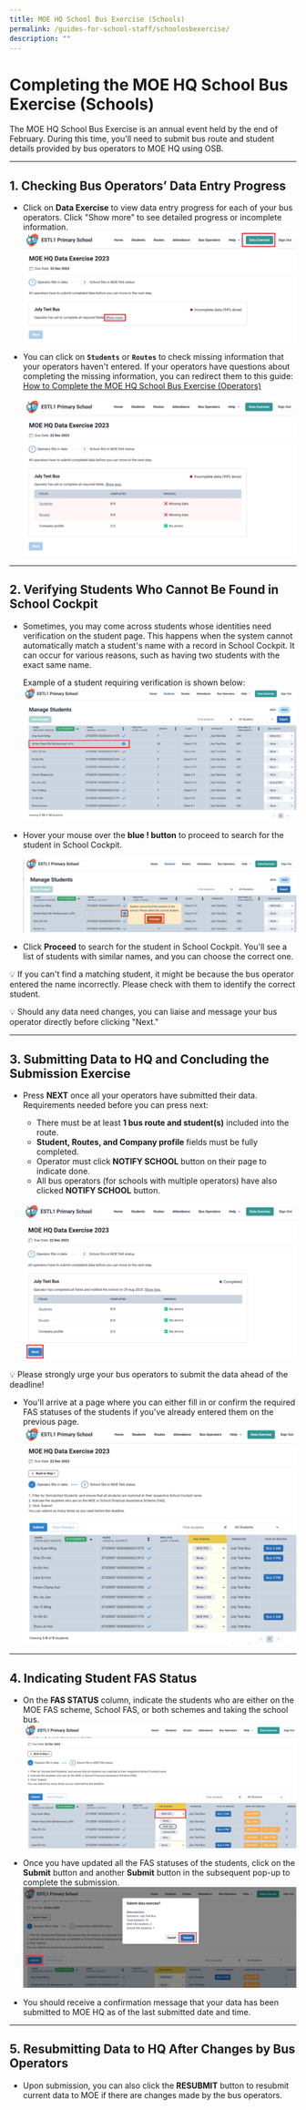 ```yaml
---
title: MOE HQ School Bus Exercise (Schools)
permalink: /guides-for-school-staff/schoolosbexercise/
description: ""
---
```

# Completing the MOE HQ School Bus Exercise (Schools)

The MOE HQ School Bus Exercise is an annual event held by the end of February. During this time, you'll need to submit bus route and student details provided by bus operators to MOE HQ using OSB.

---

## 1. Checking Bus Operators’ Data Entry Progress

- Click on **Data Exercise** to view data entry progress for each of your bus operators. Click "Show more" to see detailed progress or incomplete information.
   ![Data Exercise Progress](/images/School/MOE%20HQ%20Data%20Exercise/school-click%20on%20data%20exercise.png)

- You can click on **`Students`** or **`Routes`** to check missing information that your operators haven't entered. If your operators have questions about completing the missing information, you can redirect them to this guide: [How to Complete the MOE HQ School Bus Exercise (Operators)](https://www.notion.so/How-do-I-complete-the-MOE-HQ-School-Bus-Exercise-Operators-a41470fbe74b430fa4d44b744a23956e?pvs=21)

   ![Missing Information](/images/School/MOE%20HQ%20Data%20Exercise/school%20show%20more%20incomplete.png)

---

## 2. Verifying Students Who Cannot Be Found in School Cockpit

- Sometimes, you may come across students whose identities need verification on the student page. This happens when the system cannot automatically match a student's name with a record in School Cockpit. It can occur for various reasons, such as having two students with the exact same name. 

   Example of a student requiring verification is shown below:
   ![Student Verification](/images/School/MOE%20HQ%20Data%20Exercise/school%20student%20not%20verified.png)

- Hover your mouse over the **blue ! button** to proceed to search for the student in School Cockpit.

   ![Search for Student](/images/School/MOE%20HQ%20Data%20Exercise/school%20click%20on%20amend%20student.png)

- Click **Proceed** to search for the student in School Cockpit. You'll see a list of students with similar names, and you can choose the correct one. 

💡 If you can't find a matching student, it might be because the bus operator entered the name incorrectly. Please check with them to identify the correct student.

💡 Should any data need changes, you can liaise and message your bus operator directly before clicking "Next."

---

## 3. Submitting Data to HQ and Concluding the Submission Exercise

- Press **NEXT** once all your operators have submitted their data. Requirements needed before you can press next:
    - There must be at least **1 bus route and student(s)** included into the route.
    - **Student, Routes, and Company profile** fields must be fully completed.
    - Operator must click **NOTIFY SCHOOL** button on their page to indicate done.
    - All bus operators (for schools with multiple operators) have also clicked **NOTIFY SCHOOL** button.

   ![Data Exercise Progress](/images/School/MOE%20HQ%20Data%20Exercise/school%20data%20exercise%20progress%20100%20percent.png)

💡 Please strongly urge your bus operators to submit the data ahead of the deadline!

- You'll arrive at a page where you can either fill in or confirm the required FAS statuses of the students if you've already entered them on the previous page.
   ![FAS Status](/images/School/MOE%20HQ%20Data%20Exercise/school%20student%20all%20verified.png)

---

## 4. Indicating Student FAS Status

- On the **FAS STATUS** column, indicate the students who are either on the MOE FAS scheme, School FAS, or both schemes and taking the school bus.
   ![FAS Indication](/images/School/MOE%20HQ%20Data%20Exercise/school%20indicate%20student%20fas%20status.png)

- Once you have updated all the FAS statuses of the students, click on the **Submit** button and another **Submit** button in the subsequent pop-up to complete the submission.
   ![Submit Data](/images/School/MOE%20HQ%20Data%20Exercise/school%20click%20submit%20data%20exercise.png)

- You should receive a confirmation message that your data has been submitted to MOE HQ as of the last submitted date and time.

---

## 5. Resubmitting Data to HQ After Changes by Bus Operators

- Upon submission, you can also click the **RESUBMIT** button to resubmit current data to MOE if there are changes made by the bus operators.


